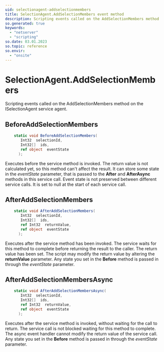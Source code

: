 ```yaml
---
uid: selectionagent-addselectionmembers
title: SelectionAgent.AddSelectionMembers event method
description: Scripting events called on the AddSelectionMembers method on the SelectionAgent service agent.
so.generated: true
keywords:
  - "netserver"
  - "scripting"
so.date: 03.01.2023
so.topic: reference
so.envir:
  - "onsite"
---
```

# SelectionAgent.AddSelectionMembers

Scripting events called on the <see cref='M:SuperOffice.CRM.Services.ISelectionAgent.AddSelectionMembers'>AddSelectionMembers</see> method on the <see cref='ISelectionAgent'>ISelectionAgent</see>  service agent.

## BeforeAddSelectionMembers
```cs
    static void BeforeAddSelectionMembers(
       Int32  selectionId,
       Int32[]  ids,
       ref object  eventState
      );
```
Executes before the service method is invoked.
The return value is not calculated yet, so this method can't affect the result.
It can store some state in the *eventState* parameter, that is passed to the **After** and **AfterAsync** methods in this service call.
Event state is not preserved between different service calls. It is set to null at the start of each service call.
## AfterAddSelectionMembers
```cs
    static void AfterAddSelectionMembers(
       Int32  selectionId,
       Int32[]  ids,
       ref Int32  returnValue,
       ref object  eventState
      );
```
Executes after the service method has been invoked. The service waits for this method to complete before returning the result to the caller.
The return value has been set. The script may modify the return value by altering the **returnValue** parameter.
Any state you set in the **Before** method is passed in through the *eventState* parameter.
## AfterAddSelectionMembersAsync
```cs
    static void AfterAddSelectionMembersAsync(
       Int32  selectionId,
       Int32[]  ids,
       ref Int32  returnValue,
       ref object  eventState
      );
```
Executes after the service method is invoked, without waiting for the call to return.
The service call is not blocked waiting for this method to complete.
The async event handler cannot modify the return value of the service call.
Any state you set in the **Before** method is passed in through the *eventState* parameter.

